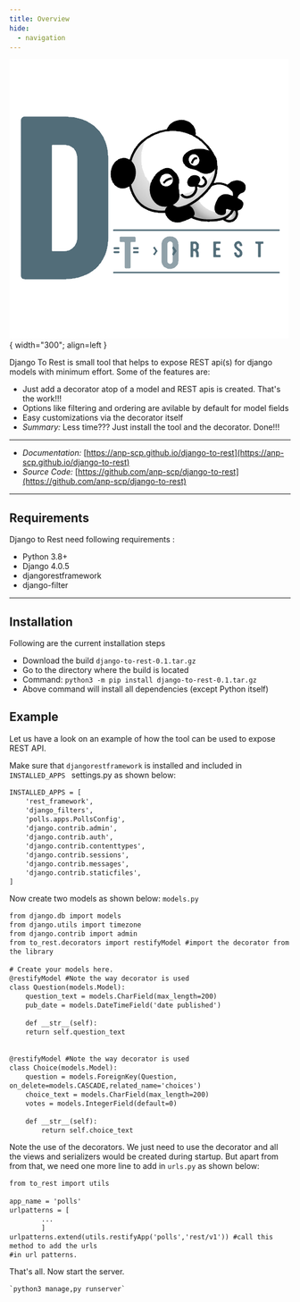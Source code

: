 ```yaml
---
title: Overview
hide:
  - navigation
---
```

![Django To Rest](img/large_logo_black.png){ width="300"; align=left }

Django To Rest is small tool that helps to expose REST api(s) for
django models with minimum effort. Some of the features are:

* Just add a decorator atop of a model and REST apis is created. That's the work!!!
* Options like filtering and ordering are avilable by default for model fields
* Easy customizations via the decorator itself
* *Summary:* Less time??? Just install the tool and the decorator. Done!!!

* * *
* *Documentation:* [https://anp-scp.github.io/django-to-rest](https://anp-scp.github.io/django-to-rest)
* *Source Code:* [https://github.com/anp-scp/django-to-rest](https://github.com/anp-scp/django-to-rest)
* * *

## Requirements

Django to Rest need following requirements :

* Python 3.8+
* Django 4.0.5
* djangorestframework
* django-filter

* * *

## Installation

Following are the current installation steps

* Download the build `django-to-rest-0.1.tar.gz`
* Go to the directory where the build is located
* Command: `python3 -m pip install django-to-rest-0.1.tar.gz`
* Above command will install all dependencies (except Python itself)

## Example

Let us have a look on an example of how the tool can be used to expose REST API.

Make sure that `djangorestframework` is installed and included in `INSTALLED_APPS ` settings.py as shown below:

    INSTALLED_APPS = [
        'rest_framework',
        'django_filters',
        'polls.apps.PollsConfig',
        'django.contrib.admin',
        'django.contrib.auth',
        'django.contrib.contenttypes',
        'django.contrib.sessions',
        'django.contrib.messages',
        'django.contrib.staticfiles',
    ]

Now create two models as shown below:   `models.py`

    from django.db import models
    from django.utils import timezone
    from django.contrib import admin
    from to_rest.decorators import restifyModel #import the decorator from the library

    # Create your models here.
    @restifyModel #Note the way decorator is used
    class Question(models.Model):
        question_text = models.CharField(max_length=200)
        pub_date = models.DateTimeField('date published')

        def __str__(self):
        return self.question_text


    @restifyModel #Note the way decorator is used
    class Choice(models.Model):
        question = models.ForeignKey(Question, on_delete=models.CASCADE,related_name='choices')
        choice_text = models.CharField(max_length=200)
        votes = models.IntegerField(default=0)

        def __str__(self):
            return self.choice_text

Note the use of the decorators. We just need to use the decorator and all the views and serializers would be created during startup. But apart from from that, we need one more line to add in `urls.py` as shown below:

    from to_rest import utils

    app_name = 'polls'
    urlpatterns = [
            ...
            ]
    urlpatterns.extend(utils.restifyApp('polls','rest/v1')) #call this method to add the urls 
    #in url patterns.

That's all. Now start the server.

    `python3 manage,py runserver`
